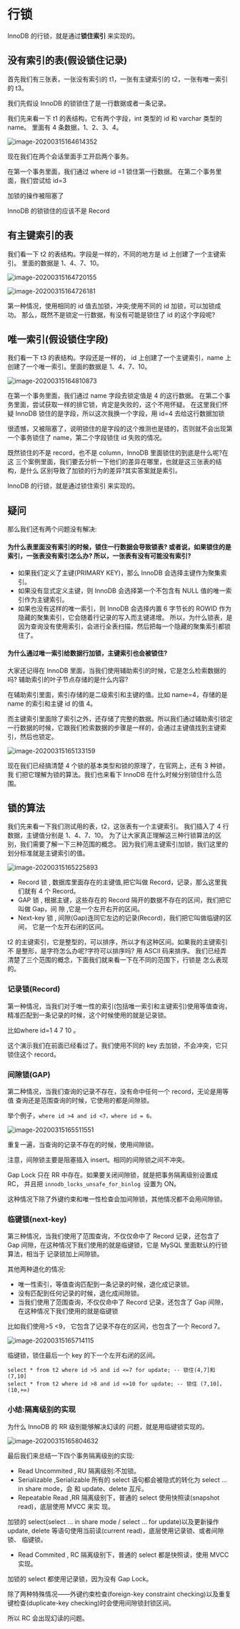 # 行锁

InnoDB 的行锁，就是通过**锁住索引** 来实现的。

## 没有索引的表(假设锁住记录)

首先我们有三张表，一张没有索引的 t1，一张有主键索引的 t2，一张有唯一索引的 t3。

我们先假设 InnoDB 的锁锁住了是一行数据或者一条记录。

我们先来看一下 t1 的表结构，它有两个字段，int 类型的 id 和 varchar 类型的 name。 里面有 4 条数据，1、2、3、4。

![image-20200315164614352](assets/image-20200315164614352.png)

现在我们在两个会话里面手工开启两个事务。

在第一个事务里面，我们通过 where id =1 锁住第一行数据。 在第二个事务里面，我们尝试给 id=3 

加锁的操作被阻塞了

InnoDB 的锁锁住的应该不是 Record

## 有主键索引的表

我们看一下 t2 的表结构。字段是一样的，不同的地方是 id 上创建了一个主键索引。 里面的数据是 1、4、7、10。

![image-20200315164720155](assets/image-20200315164720155.png)

![image-20200315164726181](assets/image-20200315164726181.png)

第一种情况，使用相同的 id 值去加锁，冲突;使用不同的 id 加锁，可以加锁成功。 那么，既然不是锁定一行数据，有没有可能是锁住了 id 的这个字段呢?

## 唯一索引(假设锁住字段)

我们看一下 t3 的表结构。字段还是一样的， id 上创建了一个主键索引，name 上 创建了一个唯一索引。里面的数据是 1、4、7、10。

![image-20200315164810873](assets/image-20200315164810873.png)

在第一个事务里面，我们通过 name 字段去锁定值是 4 的这行数据。 在第二个事务里面，尝试获取一样的排它锁，肯定是失败的，这个不用怀疑。 在这里我们怀疑 InnoDB 锁住的是字段，所以这次我换一个字段，用 id=4 去给这行数据加锁

很遗憾，又被阻塞了，说明锁住的是字段的这个推测也是错的，否则就不会出现第 一个事务锁住了 name，第二个字段锁住 id 失败的情况。

既然锁住的不是 record，也不是 column，InnoDB 里面锁住的到底是什么呢?在这 三个案例里面，我们要去分析一下他们的差异在哪里，也就是这三张表的结构，是什么 区别导致了加锁的行为的差异?其实答案就是索引。

InnoDB 的行锁，就是通过锁住索引 来实现的。

## 疑问

那么我们还有两个问题没有解决: 

#### 为什么表里面没有索引的时候，锁住一行数据会导致锁表? 或者说，如果锁住的是索引，一张表没有索引怎么办? 所以，一张表有没有可能没有索引?

- 如果我们定义了主键(PRIMARY KEY)，那么 InnoDB 会选择主键作为聚集索引。 
- 如果没有显式定义主键，则 InnoDB 会选择第一个不包含有 NULL 值的唯一索引作为主键索引。
- 如果也没有这样的唯一索引，则 InnoDB 会选择内置 6 字节长的 ROWID 作为隐藏的聚集索引，它会随着行记录的写入而主键递增。 所以，为什么锁表，是因为查询没有使用索引，会进行全表扫描，然后把每一个隐藏的聚集索引都锁住了。

#### 为什么通过唯一索引给数据行加锁，主键索引也会被锁住?

大家还记得在 InnoDB 里面，当我们使用辅助索引的时候，它是怎么检索数据的吗? 辅助索引的叶子节点存储的是什么内容?

在辅助索引里面，索引存储的是二级索引和主键的值。比如 name=4，存储的是 name 的索引和主键 id 的值 4。

而主键索引里面除了索引之外，还存储了完整的数据。所以我们通过辅助索引锁定 一行数据的时候，它跟我们检索数据的步骤是一样的，会通过主键值找到主键索引，然后也锁定。

![image-20200315165133159](assets/image-20200315165133159.png)

现在我们已经搞清楚 4 个锁的基本类型和锁的原理了，在官网上，还有 3 种锁，我 们把它理解为锁的算法。我们也来看下 InnoDB 在什么时候分别锁住什么范围。

## 锁的算法

我们先来看一下我们测试用的表，t2，这张表有一个主键索引。
我们插入了 4 行数据，主键值分别是 1、4、7、10。 为了让大家真正理解这三种行锁算法的区别，我们需要了解一下三种范围的概念。 因为我们用主键索引加锁，我们这里的划分标准就是主键索引的值。

![image-20200315165225893](assets/image-20200315165225893.png)

- Record 锁 , 数据库里面存在的主键值,把它叫做 Record，记录，那么这里我们就有 4 个 Record。
- GAP 锁 , 根据主键，这些存在的 Record 隔开的数据不存在的区间，我们把它叫做 Gap，间 隙 ,它是一个左开右开的区间。
- Next-key 锁 , 间隙(Gap)连同它左边的记录(Record)，我们把它叫做临键的区间， 它是一个左开右闭的区间。

t2 的主键索引，它是整型的，可以排序，所以才有这种区间。如果我的主键索引不 是整形，是字符怎么办呢?字符可以排序吗? 用 ASCII 码来排序。
我们已经弄清楚了三个范围的概念，下面我们就来看一下在不同的范围下，行锁是 怎么表现的。

### 记录锁(Record)

第一种情况，当我们对于唯一性的索引(包括唯一索引和主键索引)使用等值查询，精准匹配到一条记录的时候，这个时候使用的就是记录锁。

比如where id=1 4 7 10 。

这个演示我们在前面已经看过了。我们使用不同的 key 去加锁，不会冲突，它只锁住这个 record。

### 间隙锁(GAP)

第二种情况，当我们查询的记录不存在，没有命中任何一个 record，无论是用等值 查询还是范围查询的时候，它使用的都是间隙锁。

举个例子，`where id >4 and id <7，where id = 6。`

![image-20200315165511551](assets/image-20200315165511551.png)

重复一遍，当查询的记录不存在的时候，使用间隙锁。

注意，间隙锁主要是阻塞插入 insert。相同的间隙锁之间不冲突。

Gap Lock 只在 RR 中存在。如果要关闭间隙锁，就是把事务隔离级别设置成 RC， 并且把 `innodb_locks_unsafe_for_binlog `设置为 ON。

这种情况下除了外键约束和唯一性检查会加间隙锁，其他情况都不会用间隙锁。

### 临键锁(next-key)

第三种情况，当我们使用了范围查询，不仅仅命中了 Record 记录，还包含了 Gap 间隙，在这种情况下我们使用的就是临键锁，它是 MySQL 里面默认的行锁算法，相当于 记录锁加上间隙锁。

其他两种退化的情况:

- 唯一性索引，等值查询匹配到一条记录的时候，退化成记录锁。
- 没有匹配到任何记录的时候，退化成间隙锁。
- 当我们使用了范围查询，不仅仅命中了 Record 记录，还包含了 Gap 间隙，在这种情况下我们使用的就是临键锁

比如我们使用>5 <9， 它包含了记录不存在的区间，也包含了一个 Record 7。

![image-20200315165714115](assets/image-20200315165714115.png)

临键锁，锁住最后一个 key 的下一个左开右闭的区间。

```
select * from t2 where id >5 and id <=7 for update; -- 锁住(4,7]和(7,10] 
select * from t2 where id >8 and id <=10 for update; -- 锁住 (7,10]，(10,+∞)
```



###  小结:隔离级别的实现

为什么 InnoDB 的 RR 级别能够解决幻读的 问题，就是用临键锁实现的。

![image-20200315165804632](assets/image-20200315165804632.png)

最后我们来总结一下四个事务隔离级别的实现:

-  Read Uncommited  , RU 隔离级别:不加锁。
- Serializable ,Serializable 所有的 select 语句都会被隐式的转化为 select ... in share mode，会 和 update、delete 互斥。
- Repeatable Read ,RR 隔离级别下，普通的 select 使用快照读(snapshot read)，底层使用 MVCC 来实 现。

加锁的 select(select ... in share mode / select ... for update)以及更新操作 update, delete 等语句使用当前读(current read)，底层使用记录锁、或者间隙锁、 临键锁。

- Read Commited , RC 隔离级别下，普通的 select 都是快照读，使用 MVCC 实现。

加锁的 select 都使用记录锁，因为没有 Gap Lock。

除了两种特殊情况——外键约束检查(foreign-key constraint checking)以及重复 键检查(duplicate-key checking)时会使用间隙锁封锁区间。

所以 RC 会出现幻读的问题。